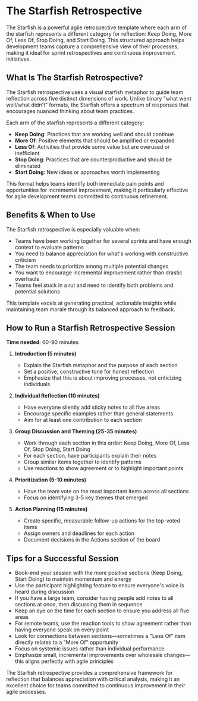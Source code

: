 # The Starfish Retrospective

The Starfish is a powerful agile retrospective template where each arm of the starfish represents a different category for reflection: Keep Doing, More Of, Less Of, Stop Doing, and Start Doing. This structured approach helps development teams capture a comprehensive view of their processes, making it ideal for sprint retrospectives and continuous improvement initiatives.

## What Is The Starfish Retrospective?

The Starfish retrospective uses a visual starfish metaphor to guide team reflection across five distinct dimensions of work. Unlike binary "what went well/what didn't" formats, the Starfish offers a spectrum of responses that encourages nuanced thinking about team practices.

Each arm of the starfish represents a different category:
- **Keep Doing**: Practices that are working well and should continue
- **More Of**: Positive elements that should be amplified or expanded
- **Less Of**: Activities that provide some value but are overused or inefficient
- **Stop Doing**: Practices that are counterproductive and should be eliminated
- **Start Doing**: New ideas or approaches worth implementing

This format helps teams identify both immediate pain points and opportunities for incremental improvement, making it particularly effective for agile development teams committed to continuous refinement.

## Benefits & When to Use

The Starfish retrospective is especially valuable when:

- Teams have been working together for several sprints and have enough context to evaluate patterns
- You need to balance appreciation for what's working with constructive criticism
- The team needs to prioritize among multiple potential changes
- You want to encourage incremental improvement rather than drastic overhauls
- Teams feel stuck in a rut and need to identify both problems and potential solutions

This template excels at generating practical, actionable insights while maintaining team morale through its balanced approach to feedback.

## How to Run a Starfish Retrospective Session

**Time needed**: 60-90 minutes

1. **Introduction (5 minutes)**
   - Explain the Starfish metaphor and the purpose of each section
   - Set a positive, constructive tone for honest reflection
   - Emphasize that this is about improving processes, not criticizing individuals

2. **Individual Reflection (10 minutes)**
   - Have everyone silently add sticky notes to all five areas
   - Encourage specific examples rather than general statements
   - Aim for at least one contribution to each section

3. **Group Discussion and Theming (25-35 minutes)**
   - Work through each section in this order: Keep Doing, More Of, Less Of, Stop Doing, Start Doing
   - For each section, have participants explain their notes
   - Group similar items together to identify patterns
   - Use reactions to show agreement or to highlight important points

4. **Prioritization (5-10 minutes)**
   - Have the team vote on the most important items across all sections
   - Focus on identifying 3-5 key themes that emerged

5. **Action Planning (15 minutes)**
   - Create specific, measurable follow-up actions for the top-voted items
   - Assign owners and deadlines for each action
   - Document decisions in the Actions section of the board

## Tips for a Successful Session

- Book-end your session with the more positive sections (Keep Doing, Start Doing) to maintain momentum and energy
- Use the participant highlighting feature to ensure everyone's voice is heard during discussion
- If you have a large team, consider having people add notes to all sections at once, then discussing them in sequence
- Keep an eye on the time for each section to ensure you address all five areas
- For remote teams, use the reaction tools to show agreement rather than having everyone speak on every point
- Look for connections between sections—sometimes a "Less Of" item directly relates to a "More Of" opportunity
- Focus on systemic issues rather than individual performance
- Emphasize small, incremental improvements over wholesale changes—this aligns perfectly with agile principles

The Starfish retrospective provides a comprehensive framework for reflection that balances appreciation with critical analysis, making it an excellent choice for teams committed to continuous improvement in their agile processes.
